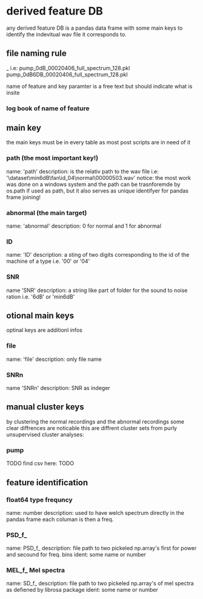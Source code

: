# derived feature DB

any derived feature DB is a pandas data frame with some main keys to identify the indevitual wav file it corresponds to.

## file naming rule
<machine>_<SNRs>_<IDs>_<name of feature and key paramter>
i.e: pump_0dB_00020406_full_spectrum_128.pkl
pump_0dB6DB_00020406_full_spectrum_128.pkl


name of feature and key paramter is a free text but should indicate what is insite
### log book of name of feature


## main key 

the main keys must be in every table as most post scripts are in need of it

### path (the most important key!)
name: 'path'
description: is the relativ path to the wav file
i.e: '\dataset\min6dB\fan\id_04\normal\00000503.wav'
notice: the most work was done on a windows system and the path can be trasnforemde by os.path if used as path, but it also serves as unique identifyer for pandas frame joining!


### abnormal (the main target)
name: 'abnormal'
description: 0 for normal and 1 for abnormal

### ID
name: 'ID'
description: a sting of two digits corresponding to the id of the machine of a type i.e. '00' or '04'

### SNR
name 'SNR'
description: a string like part of folder for the sound to noise ration i.e. '6dB' or 'min6dB'


## otional main keys

optinal keys are additionl infos

### file
name: 'file'
description: only file name

### SNRn
name 'SNRn'
description: SNR as indeger


## manual cluster keys

by clustering the normal recordings and the abnormal recordings some clear diffrences are noticable this are diffrent cluster sets
from purly unsupervised cluster analyses: 

### pump
TODO
find csv here: TODO


## feature identification

### float64 type frequncy 
name: <flaot64> number
description: used to have welch spectrum directly in the pandas frame each columan is then a freq.

### PSD_f_
name: PSD_f_<ident>
description: file path to two pickeled np.array's first for power and secound for freq. bins
ident: some name or number 

### MEL_f_ Mel spectra
name: SD_f_<ident>
description: file path to two pickeled np.array's of mel spectra as defiened by librosa package
ident: some name or number 
